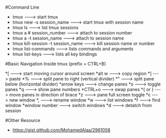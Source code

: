 #Command Line

* tmux ---> start tmux
* tmux new -s session_name ---> start tmux with session name
* tmux ls ---> list tmux sessions
* tmux a # session_number ---> attach to session number
* tmux a -t session_name ---> attach to session name
* tmux kill-session -t session_name ---> kill session name or number
* tmux list-commands ---> lists commands and arguments
* tmux list-keys ---> lists all key bindings

#Basic Navigation Inside tmux (prefix = CTRL+B)

*[ ---> start moving cursor around screen
*alt w ---> copy region
*] ---> paste
*% ---> split pane to right (vertical divider)
*" ---> split pane below (horizontal divider)
*arrow keys ---> change panes
*o ---> toggle panes
*q ---> show pane numbers
*CTRL+o ---> swap panes
*{ or } ---> move panes in direction of brace
*z ---> pane full screen toggle
*c ---> new window
*, ---> rename window
*w ---> list windows
*f ---> find window
*window number ---> switch windows
*d ---> detatch from session

#Other Resource

* https://gist.github.com/MohamedAlaa/2961058
